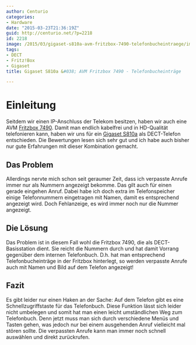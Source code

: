 ```yaml
---
author: Centurio
categories:
- Hardware
date: "2015-03-23T21:36:19Z"
guid: http://centurio.net/?p=2218
id: 2218
image: /2015/03/gigaset-s810a-avm-fritzbox-7490-telefonbucheintraege/images/S810a.jpg
tags:
- DECT
- Fritz!Box
- Gigaset
title: Gigaset S810a &#038; AVM Fritzbox 7490 - Telefonbucheinträge

---
```

# Einleitung
Seitdem wir einen IP-Anschluss der Telekom besitzen, haben wir auch eine AVM [Fritzbox 7490](http://www.amazon.de/gp/product/B00EO777DI). Damit man endlich kabelfrei und in HD-Qualität telefonieren kann, haben wir uns für ein [Gigaset S810a](http://www.amazon.de/gp/product/B004MZJN66) als DECT-Telefon entschieden. Die Bewertungen lesen sich sehr gut und ich habe auch bisher nur gute Erfahrungen mit dieser Kombination gemacht.

## Das Problem
Allerdings nervte mich schon seit geraumer Zeit, dass ich verpasste Anrufe immer nur als Nummern angezeigt bekomme. Das gilt auch für einen gerade eingehen Anruf. Dabei habe ich doch extra im Telefonspeicher einige Telefonnummern eingetragen mit Namen, damit es entsprechend angezeigt wird. Doch Fehlanzeige, es wird immer noch nur die Nummer angezeigt.

## Die Lösung
Das Problem ist in diesem Fall wohl die Fritzbox 7490, die als DECT-Basisstation dient. Sie reicht die Nummern durch und hat damit Vorrang gegenüber dem internen Telefonbuch. D.h. hat man entsprechend Telefonbucheinträge in der Fritzbox hinterlegt, so werden verpasste Anrufe auch mit Namen und Bild auf dem Telefon angezeigt!

## Fazit
Es gibt leider nur einen Haken an der Sache: Auf dem Telefon gibt es eine Schnellzugriffstaste für das Telefonbuch. Diese Funktion lässt sich leider nicht umbelegen und somit hat man einen leicht umständlichen Weg zum Telefonbuch. Denn jetzt muss man sich durch verschiedene Menüs und Tasten gehen, was jedoch nur bei einem ausgehenden Anruf vielleicht mal stören sollte. Die verpassten Anrufe kann man immer noch schnell auswählen und direkt zurückrufen.